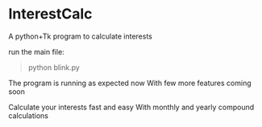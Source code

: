 # InterestCalc
A python+Tk program to calculate interests

run the main file:
>python blink.py

The program is running as expected now
With few more features coming soon

Calculate your interests fast and easy
With monthly and yearly compound 
calculations 
